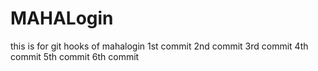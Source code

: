 # MAHALogin
this is for git hooks  of mahalogin
1st commit
2nd commit
3rd commit
4th commit
5th commit
6th commit

